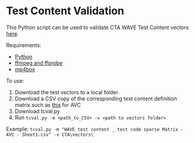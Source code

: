 # Test Content Validation
This Python script can be used to validate CTA WAVE Test Content vectors [here](https://dash.akamaized.net/WAVE/vectors/).

Requirements:
- [Python](https://www.python.org)
- [ffmpeg and ffprobe](http://ffmpeg.org/)
- [mp4box](http://gpac.io/)

To use:
1. Download the test vectors to a local folder.
2. Download a CSV copy of the corresponding test content definition matrix such as [this](https://docs.google.com/spreadsheets/d/1hxbqBdJEEdVIDEkpjZ8f5kvbat_9VGxwFP77AXA_0Ao/) for AVC
3. Download tcval.py
4. Run `tcval.py -m <path_to_CSV> -v <path to vectors folder>`

Example:
`tcval.py -m "WAVE test content _ test code sparse Matrix - AVC - Sheet1.csv" -v CTA\vectors\`
